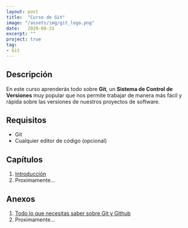 ```yaml
---
layout: post
title:  "Curso de Git"
image: "/assets/img/git_logo.png"
date:   2020-08-31
excerpt: ""
project: true
tag:
- Git
---
```


## Descripción

En este curso aprenderás todo sobre **Git**, un **Sistema de Control de Versiones** muy popular que nos permite trabajar de manera más fácil y rápida sobre las versiones de nuestros proyectos de software.

## Requisitos

* Git
* Cualquier editor de código (opcional)

## Capítulos

1. [Introducción](https://slides.com/nisoto4004/leccion-n-1-git)
2. Proximamente...

## Anexos

1. [Todo lo que necesitas saber sobre Git y Github](https://nisoto.github.io/todo-sobre-git-y-github/)
2. Proximamente...

